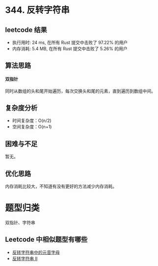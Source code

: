 # 344. 反转字符串 

## leetcode 结果

* 执行用时: 24 ms, 在所有 Rust 提交中击败了 97.22% 的用户
* 内存消耗: 5.4 MB, 在所有 Rust 提交中击败了 5.26% 的用户

## 算法思路

#### 双指针

同时从数组的头和尾开始遍历，每次交换头和尾的元素，直到遍历到数组中间。

## 复杂度分析

* 时间复杂度：O(n/2)
* 空间复杂度：O(n+1)

## 困难与不足

暂无。

## 优化思路

内存消耗比较大，不知道有没有更好的方法减少内存消耗。

# 题型归类

双指针、字符串

## Leetcode 中相似题型有哪些

* [反转字符串中的元音字母](https://leetcode-cn.com/problems/reverse-vowels-of-a-string/)
* [反转字符串 II](https://leetcode-cn.com/problems/reverse-string-ii/)
